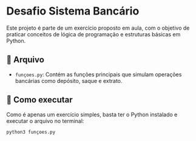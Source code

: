 # Desafio Sistema Bancário

Este projeto é parte de um exercício proposto em aula, com o objetivo de praticar conceitos de lógica de programação e estruturas básicas em Python.

## 📄 Arquivo

- `funçoes.py`: Contém as funções principais que simulam operações bancárias como depósito, saque e extrato.

## 🚀 Como executar

Como é apenas um exercício simples, basta ter o Python instalado e executar o arquivo no terminal:

```bash
python3 funçoes.py

